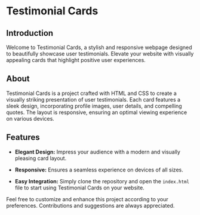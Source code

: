 # Testimonial Cards

## Introduction

Welcome to Testimonial Cards, a stylish and responsive webpage designed to beautifully showcase user testimonials. Elevate your website with visually appealing cards that highlight positive user experiences.

## About

Testimonial Cards is a project crafted with HTML and CSS to create a visually striking presentation of user testimonials. Each card features a sleek design, incorporating profile images, user details, and compelling quotes. The layout is responsive, ensuring an optimal viewing experience on various devices.

## Features

- **Elegant Design:** Impress your audience with a modern and visually pleasing card layout.
  
- **Responsive:** Ensures a seamless experience on devices of all sizes.

- **Easy Integration:** Simply clone the repository and open the `index.html` file to start using Testimonial Cards on your website.

Feel free to customize and enhance this project according to your preferences. Contributions and suggestions are always appreciated.

